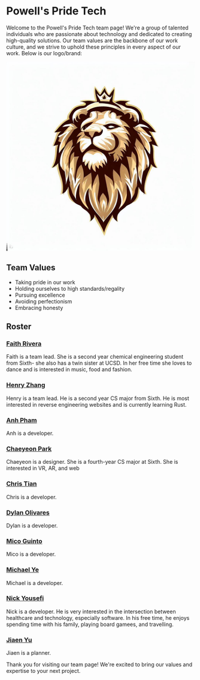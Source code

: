# Powell's Pride Tech

Welcome to the Powell's Pride Tech team page! We're a group of talented individuals who are passionate about technology and dedicated to creating high-quality solutions. Our team values are the backbone of our work culture, and we strive to uphold these principles in every aspect of our work. Below is our logo/brand:

![Powell's Pride Tech Logo](./branding/team_logo.jpg)

## Team Values

* Taking pride in our work
* Holding ourselves to high standards/regality
* Pursuing excellence
* Avoiding perfectionism
* Embracing honesty

## Roster

### [Faith Rivera](https://github.com/fnriv)

Faith is a team lead. She is a second year chemical engineering student from Sixth- she also has a twin sister at UCSD. In her free time she loves to dance and is interested in music, food and fashion.

### [Henry Zhang](https://github.com/henryzhang03)

Henry is a team lead. He is a second year CS major from Sixth. He is most interested in reverse engineering websites and is currently learning Rust.

### [Anh Pham](https://github.com/phuanh004)

Anh is a developer.

### [Chaeyeon Park](https://github.com/ChayPark)

Chaeyeon is a designer. She is a fourth-year CS major at Sixth. She is interested in VR, AR, and web

### [Chris Tian](https://github.com/Christby)

Chris is a developer.

### [Dylan Olivares](https://github.com/dolivares11)

Dylan is a developer.

### [Mico Guinto](https://github.com/lemangomeister)

Mico is a developer.

### [Michael Ye](https://github.com/MichaelYe48)

Michael is a developer.

### [Nick Yousefi](https://github.com/nsyousef)

Nick is a developer. He is very interested in the intersection between healthcare and technology, especially software. In his free time, he enjoys spending time with his family, playing board gamees, and travelling.

### [Jiaen Yu](https://github.com/yujiaen1999)

Jiaen is a planner.

Thank you for visiting our team page! We're excited to bring our values and expertise to your next project.
